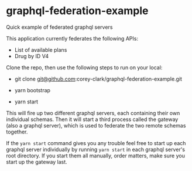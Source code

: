 # graphql-federation-example
Quick example of federated graphql servers

This application currently federates the following APIs:

- List of available plans 
- Drug by ID V4

Clone the repo, then use the following steps to run on your local:

- git clone git@github.com:corey-clark/graphql-federation-example.git

- yarn bootstrap
- yarn start

This will fire up two different graphql servers, each containing their own individual schemas.
Then it will start a third process called the gateway (also a graphql server), which is used to federate the two remote schemas together.

If the `yarn start` command gives you any trouble feel free to start up each graphql server individually by running `yarn start` in each graphql server's root directory. If you start them all manually, order matters, make sure you start up the gateway last.
